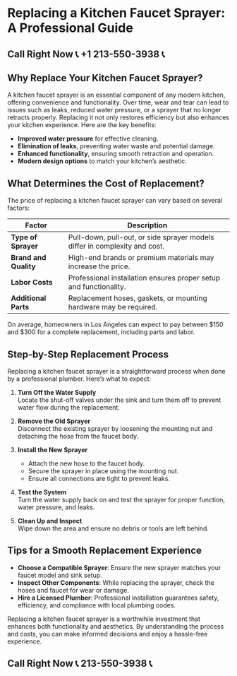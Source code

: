 # Replacing a Kitchen Faucet Sprayer: A Professional Guide  

## Call Right Now 📞 +1 213-550-3938 📞

## Why Replace Your Kitchen Faucet Sprayer?  
A kitchen faucet sprayer is an essential component of any modern kitchen, offering convenience and functionality. Over time, wear and tear can lead to issues such as leaks, reduced water pressure, or a sprayer that no longer retracts properly. Replacing it not only restores efficiency but also enhances your kitchen experience. Here are the key benefits:  
- **Improved water pressure** for effective cleaning.  
- **Elimination of leaks**, preventing water waste and potential damage.  
- **Enhanced functionality**, ensuring smooth retraction and operation.  
- **Modern design options** to match your kitchen’s aesthetic.  

## What Determines the Cost of Replacement?  
The price of replacing a kitchen faucet sprayer can vary based on several factors:  

| **Factor**                | **Description**                                                                 |  
|---------------------------|---------------------------------------------------------------------------------|  
| **Type of Sprayer**        | Pull-down, pull-out, or side sprayer models differ in complexity and cost.      |  
| **Brand and Quality**      | High-end brands or premium materials may increase the price.                   |  
| **Labor Costs**            | Professional installation ensures proper setup and functionality.              |  
| **Additional Parts**       | Replacement hoses, gaskets, or mounting hardware may be required.              |  

On average, homeowners in Los Angeles can expect to pay between $150 and $300 for a complete replacement, including parts and labor.  

## Step-by-Step Replacement Process  
Replacing a kitchen faucet sprayer is a straightforward process when done by a professional plumber. Here’s what to expect:  

1. **Turn Off the Water Supply**  
   Locate the shut-off valves under the sink and turn them off to prevent water flow during the replacement.  

2. **Remove the Old Sprayer**  
   Disconnect the existing sprayer by loosening the mounting nut and detaching the hose from the faucet body.  

3. **Install the New Sprayer**  
   - Attach the new hose to the faucet body.  
   - Secure the sprayer in place using the mounting nut.  
   - Ensure all connections are tight to prevent leaks.  

4. **Test the System**  
   Turn the water supply back on and test the sprayer for proper function, water pressure, and leaks.  

5. **Clean Up and Inspect**  
   Wipe down the area and ensure no debris or tools are left behind.  

## Tips for a Smooth Replacement Experience  
- **Choose a Compatible Sprayer**: Ensure the new sprayer matches your faucet model and sink setup.  
- **Inspect Other Components**: While replacing the sprayer, check the hoses and faucet for wear or damage.  
- **Hire a Licensed Plumber**: Professional installation guarantees safety, efficiency, and compliance with local plumbing codes.  

Replacing a kitchen faucet sprayer is a worthwhile investment that enhances both functionality and aesthetics. By understanding the process and costs, you can make informed decisions and enjoy a hassle-free experience.
## Call Right Now 📞 213-550-3938 📞